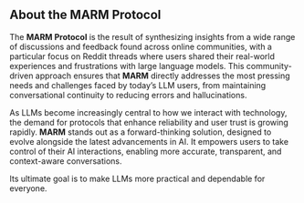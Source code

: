 ## About the MARM Protocol

The **MARM Protocol** is the result of synthesizing insights from a wide range of discussions and feedback found across online communities, with a particular focus on Reddit threads where users shared their real-world experiences and frustrations with large language models. This community-driven approach ensures that **MARM** directly addresses the most pressing needs and challenges faced by today’s LLM users, from maintaining conversational continuity to reducing errors and hallucinations.

As LLMs become increasingly central to how we interact with technology, the demand for protocols that enhance reliability and user trust is growing rapidly. **MARM** stands out as a forward-thinking solution, designed to evolve alongside the latest advancements in AI. It empowers users to take control of their AI interactions, enabling more accurate, transparent, and context-aware conversations.

Its ultimate goal is to make LLMs more practical and dependable for everyone.
